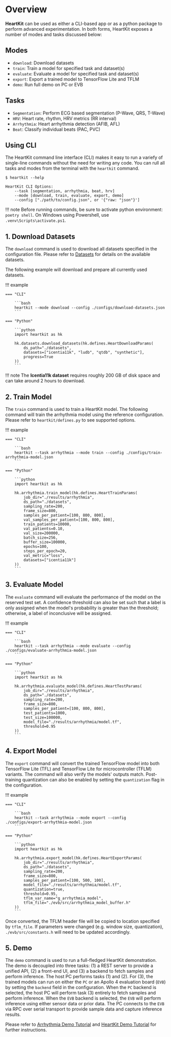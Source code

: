 # Overview

__HeartKit__ can be used as either a CLI-based app or as a python package to perform advanced experimentation. In both forms, HeartKit exposes a number of modes and tasks discussed below:


## Modes

* `download`: Download datasets
* `train`: Train a model for specified task and dataset(s)
* `evaluate`: Evaluate a model for specified task and dataset(s)
* `export`: Export a trained model to TensorFlow Lite and TFLM
* `demo`: Run full demo on PC or EVB

## Tasks

* `Segmentation`: Perform ECG based segmentation (P-Wave, QRS, T-Wave)
* `HRV`: Heart rate, rhythm, HRV metrics (RR interval)
* `Arrhythmia`: Heart arrhythmia detection (AFIB, AFL)
* `Beat`: Classify individual beats (PAC, PVC)

## Using CLI

The HeartKit command line interface (CLI) makes it easy to run a variefy of single-line commands without the need for writing any code. You can rull all tasks and modes from the terminal with the `heartkit` command.

<div class="termy">

```console
$ heartkit --help

HeartKit CLI Options:
    --task [segmentation, arrhythmia, beat, hrv]
    --mode [download, train, evaluate, export, demo]
    --config ["./path/to/config.json", or '{"raw: "json"}']
```

</div>

<!-- ```bash
heartkit
--task [segmentation, arrhythmia, beat, hrv]
--mode [download, train, evaluate, export, demo]
--config ["./path/to/config.json", or '{"raw: "json"}']
``` -->

!!! note
    Before running commands, be sure to activate python environment: `poetry shell`. On Windows using Powershell, use `.venv\Scripts\activate.ps1`.

## __1. Download Datasets__

The `download` command is used to download all datasets specified in the configuration file. Please refer to [Datasets](./datasets.md) for details on the available datasets.

The following example will download and prepare all currently used datasets.

!!! example

    === "CLI"

        ```bash
        heartkit --mode download --config ./configs/download-datasets.json
        ```

    === "Python"

        ```python
        import heartkit as hk

        hk.datasets.download_datasets(hk.defines.HeartDownloadParams(
            ds_path="./datasets",
            datasets=["icentia11k", "ludb", "qtdb", "synthetic"],
            progress=True
        ))
        ```

!!! note
    The __Icentia11k dataset__ requires roughly 200 GB of disk space and can take around 2 hours to download.

## __2. Train Model__

The `train` command is used to train a HeartKit model. The following command will train the arrhythmia model using the reference configuration. Please refer to `heartkit/defines.py` to see supported options.

!!! example

    === "CLI"

        ```bash
        heartkit --task arrhythmia --mode train --config ./configs/train-arrhythmia-model.json
        ```

    === "Python"

        ```python
        import heartkit as hk

        hk.arrhythmia.train_model(hk.defines.HeartTrainParams(
            job_dir="./results/arrhythmia",
            ds_path="./datasets",
            sampling_rate=200,
            frame_size=800,
            samples_per_patient=[100, 800, 800],
            val_samples_per_patient=[100, 800, 800],
            train_patients=10000,
            val_patients=0.10,
            val_size=200000,
            batch_size=256,
            buffer_size=100000,
            epochs=100,
            steps_per_epoch=20,
            val_metric="loss",
            datasets=["icentia11k"]
        ))
        ```

## __3. Evaluate Model__

The `evaluate` command will evaluate the performance of the model on the reserved test set. A confidence threshold can also be set such that a label is only assigned when the model's probability is greater than the threshold; otherwise, a label of inconclusive will be assigned.

!!! example

    === "CLI"

        ```bash
        heartkit --task arrhythmia --mode evaluate --config ./configs/evaluate-arrhythmia-model.json
        ```

    === "Python"

        ```python
        import heartkit as hk

        hk.arrhythmia.evaluate_model(hk.defines.HeartTestParams(
            job_dir="./results/arrhythmia",
            ds_path="./datasets",
            sampling_rate=200,
            frame_size=800,
            samples_per_patient=[100, 800, 800],
            test_patients=1000,
            test_size=100000,
            model_file="./results/arrhythmia/model.tf",
            threshold=0.95
        ))
        ```

## __4. Export Model__

The `export` command will convert the trained TensorFlow model into both TensorFlow Lite (TFL) and TensorFlow Lite for microcontroller (TFLM) variants. The command will also verify the models' outputs match. Post-training quantization can also be enabled by setting the `quantization` flag in the configuration.

!!! example

    === "CLI"

        ```bash
        heartkit --task arrhythmia --mode export --config ./configs/export-arrhythmia-model.json
        ```

    === "Python"

        ```python
        import heartkit as hk

        hk.arrhythmia.export_model(hk.defines.HeartExportParams(
            job_dir="./results/arrhythmia",
            ds_path="./datasets",
            sampling_rate=200,
            frame_size=800,
            samples_per_patient=[100, 500, 100],
            model_file="./results/arrhythmia/model.tf",
            quantization=true,
            threshold=0.95,
            tflm_var_name="g_arrhythmia_model",
            tflm_file="./evb/src/arrhythmia_model_buffer.h"
        ))
        ```

Once converted, the TFLM header file will be copied to location specified by `tflm_file`. If parameters were changed (e.g. window size, quantization), `./evb/src/constants.h` will need to be updated accordingly.

## __5. Demo__

The `demo` command is used to run a full-fledged HeartKit demonstration. The demo is decoupled into three tasks: (1) a REST server to provide a unified API, (2) a front-end UI, and (3) a backend to fetch samples and perform inference. The host PC performs tasks (1) and (2). For (3), the trained models can run on either the `PC` or an Apollo 4 evaluation board (`EVB`) by setting the `backend` field in the configuration. When the `PC` backend is selected, the host PC will perform task (3) entirely to fetch samples and perform inference. When the `EVB` backend is selected, the `EVB` will perform inference using either sensor data or prior data. The PC connects to the `EVB` via RPC over serial transport to provide sample data and capture inference results.

Please refer to [Arrhythmia Demo Tutorial](./tutorials/arrhythmia-demo.md) and [HeartKit Demo Tutorial](./tutorials/heartkit-demo.md) for further instructions.
